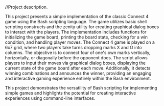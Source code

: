 //Project description.

This project presents a simple implementation of the classic Connect 4 game using the Bash scripting language.
The game utilizes basic shell scripting constructs and the zenity utility for creating graphical dialog boxes to interact with the players.
The implementation includes functions for initializing the game board, printing the board state, checking for a win condition, and handling player moves.
The Connect 4 game is played on a 6x7 grid, where two players take turns dropping marks X and O into columns. The objective is to connect four of one's own marks vertically, horizontally, or diagonally before the opponent does.
The script allows players to input their moves via graphical dialog boxes, displaying the current state of the game board after each move. 
Additionally, it detects winning combinations and announces the winner, providing an engaging and interactive gaming experience entirely within the Bash environment.

This project demonstrates the versatility of Bash scripting for implementing simple games and highlights the potential for creating interactive experiences using command-line interfaces.
